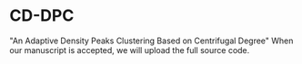 # CD-DPC
"An Adaptive Density Peaks Clustering Based on Centrifugal Degree" When our manuscript is accepted, we will upload the full source code.
